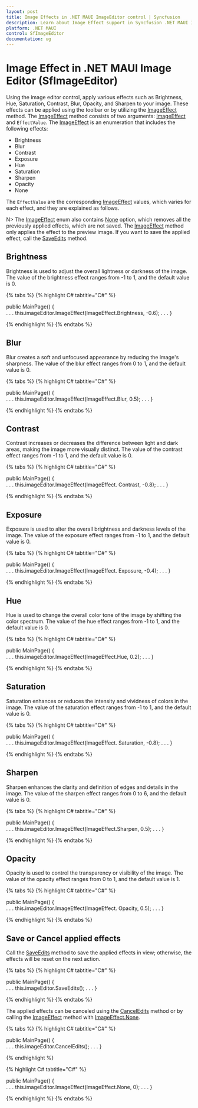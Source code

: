 ```yaml
---
layout: post
title: Image Effects in .NET MAUI ImageEditor control | Syncfusion
description: Learn about Image Effect support in Syncfusion .NET MAUI Image Editor (SfImageEditor) control.
platform: .NET MAUI
control: SfImageEditor
documentation: ug
---
```


# Image Effect in .NET MAUI Image Editor (SfImageEditor)

Using the image editor control, apply various effects such as Brightness, Hue, Saturation, Contrast, Blur, Opacity, and Sharpen to your image. These effects can be applied using the toolbar or by utilizing the [ImageEffect](https://help.syncfusion.com/cr/maui/Syncfusion.Maui.ImageEditor.ImageEffect.html) method. The [ImageEffect](https://help.syncfusion.com/cr/maui/Syncfusion.Maui.ImageEditor.ImageEffect.html) method consists of two arguments: [ImageEffect](https://help.syncfusion.com/cr/maui/Syncfusion.Maui.ImageEditor.ImageEffect.html) and `EffectValue`. The [ImageEffect](https://help.syncfusion.com/cr/maui/Syncfusion.Maui.ImageEditor.ImageEffect.html) is an enumeration that includes the following effects:

* Brightness
* Blur
* Contrast
* Exposure
* Hue
* Saturation
* Sharpen 
* Opacity
* None

The `EffectValue` are the corresponding [ImageEffect](https://help.syncfusion.com/cr/maui/Syncfusion.Maui.ImageEditor.ImageEffect.html) values, which varies for each effect, and they are explained as follows.

N> The [ImageEffect](https://help.syncfusion.com/cr/maui/Syncfusion.Maui.ImageEditor.ImageEffect.html) enum also contains [None](https://help.syncfusion.com/cr/maui/Syncfusion.Maui.ImageEditor.ImageEffect.html#Syncfusion_Maui_ImageEditor_ImageEffect_None) option, which removes all the previously applied effects, which are not saved.
The [ImageEffect](https://help.syncfusion.com/cr/maui/Syncfusion.Maui.ImageEditor.ImageEffect.html) method only applies the effect to the preview image. If you want to save the applied effect, call the [SaveEdits](https://help.syncfusion.com/cr/maui/Syncfusion.Maui.ImageEditor.SfImageEditor.html#Syncfusion_Maui_ImageEditor_SfImageEditor_SaveEdits) method.

## Brightness

Brightness is used to adjust the overall lightness or darkness of the image. The value of the brightness effect ranges from -1 to 1, and the default value is 0.

{% tabs %}
{% highlight C# tabtitle="C#" %}

public MainPage()
{               
    . . .
    this.imageEditor.ImageEffect(ImageEffect.Brightness, -0.6);
    . . .
}

{% endhighlight %}
{% endtabs %}

## Blur

Blur creates a soft and unfocused appearance by reducing the image's sharpness. The value of the blur effect ranges from 0 to 1, and the default value is 0.

{% tabs %}
{% highlight C# tabtitle="C#" %}

public MainPage()
{               
    . . .
    this.imageEditor.ImageEffect(ImageEffect.Blur, 0.5);
    . . .
}

{% endhighlight %}
{% endtabs %}

## Contrast

Contrast increases or decreases the difference between light and dark areas, making the image more visually distinct. The value of the contrast effect ranges from -1 to 1, and the default value is 0.

{% tabs %}
{% highlight C# tabtitle="C#" %}

public MainPage()
{               
    . . .
    this.imageEditor.ImageEffect(ImageEffect. Contrast, -0.8);
    . . .
}

{% endhighlight %}
{% endtabs %}

## Exposure

Exposure is used to alter the overall brightness and darkness levels of the image. The value of the exposure effect ranges from -1 to 1, and the default value is 0.

{% tabs %}
{% highlight C# tabtitle="C#" %}

public MainPage()
{               
    . . .
    this.imageEditor.ImageEffect(ImageEffect. Exposure, -0.4);
    . . .
}

{% endhighlight %}
{% endtabs %}

## Hue

Hue is used to change the overall color tone of the image by shifting the color spectrum. The value of the hue effect ranges from -1 to 1, and the default value is 0.

{% tabs %}
{% highlight C# tabtitle="C#" %}

public MainPage()
{               
    . . .
    this.imageEditor.ImageEffect(ImageEffect.Hue, 0.2);
    . . .
}

{% endhighlight %}
{% endtabs %}

## Saturation

Saturation enhances or reduces the intensity and vividness of colors in the image. The value of the saturation effect ranges from -1 to 1, and the default value is 0.

{% tabs %}
{% highlight C# tabtitle="C#" %}

public MainPage()
{               
    . . .
    this.imageEditor.ImageEffect(ImageEffect. Saturation, -0.8);
    . . .
}

{% endhighlight %}
{% endtabs %}

## Sharpen

Sharpen enhances the clarity and definition of edges and details in the image. The value of the sharpen effect ranges from 0 to 6, and the default value is 0.

{% tabs %}
{% highlight C# tabtitle="C#" %}

public MainPage()
{               
    . . .
    this.imageEditor.ImageEffect(ImageEffect.Sharpen, 0.5);
    . . .
}

{% endhighlight %}
{% endtabs %}

## Opacity

Opacity is used to control the transparency or visibility of the image. The value of the opacity effect ranges from 0 to 1, and the default value is 1.

{% tabs %}
{% highlight C# tabtitle="C#" %}

public MainPage()
{               
    . . .
    this.imageEditor.ImageEffect(ImageEffect. Opacity, 0.5);
    . . .
}

{% endhighlight %}
{% endtabs %}

## Save or Cancel applied effects

Call the [SaveEdits](https://help.syncfusion.com/cr/maui/Syncfusion.Maui.ImageEditor.SfImageEditor.html#Syncfusion_Maui_ImageEditor_SfImageEditor_SaveEdits) method to save the applied effects in view; otherwise, the effects will be reset on the next action.

{% tabs %}
{% highlight C# tabtitle="C#" %}

public MainPage()
{               
    . . .
    this.imageEditor.SaveEdits();
    . . .
}

{% endhighlight %}
{% endtabs %}

The applied effects can be canceled using the [CancelEdits](https://help.syncfusion.com/cr/maui/Syncfusion.Maui.ImageEditor.SfImageEditor.html#Syncfusion_Maui_ImageEditor_SfImageEditor_CancelEdits) method or by calling the [ImageEffect](https://help.syncfusion.com/cr/maui/Syncfusion.Maui.ImageEditor.ImageEffect.html) method with [ImageEffect.None](https://help.syncfusion.com/cr/maui/Syncfusion.Maui.ImageEditor.ImageEffect.html#Syncfusion_Maui_ImageEditor_ImageEffect_None).

{% tabs %}
{% highlight C# tabtitle="C#" %}

public MainPage()
{               
    . . .
    this.imageEditor.CancelEdits();
    . . .
}

{% endhighlight %}

{% highlight C# tabtitle="C#" %}

public MainPage()
{               
    . . .
    this.imageEditor.ImageEffect(ImageEffect.None, 0);
    . . .
}

{% endhighlight %}
{% endtabs %}
